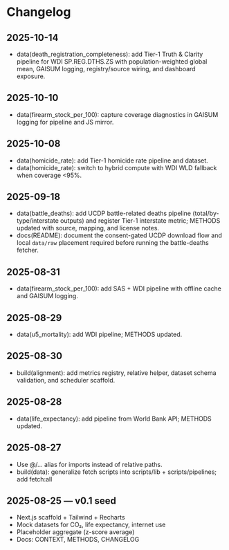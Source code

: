 # Changelog

## 2025-10-14
- data(death_registration_completeness): add Tier-1 Truth & Clarity pipeline for WDI SP.REG.DTHS.ZS with population-weighted global mean, GAISUM logging, registry/source wiring, and dashboard exposure.

## 2025-10-10
- data(firearm_stock_per_100): capture coverage diagnostics in GAISUM logging for pipeline and JS mirror.

## 2025-10-08
- data(homicide_rate): add Tier-1 homicide rate pipeline and dataset.
- data(homicide_rate): switch to hybrid compute with WDI WLD fallback when coverage <95%.

## 2025-09-18
- data(battle_deaths): add UCDP battle-related deaths pipeline (total/by-type/interstate outputs) and register Tier-1 interstate metric; METHODS updated with source, mapping, and license notes.
- docs(README): document the consent-gated UCDP download flow and local `data/raw` placement required before running the battle-deaths fetcher.

## 2025-08-31
- data(firearm_stock_per_100): add SAS + WDI pipeline with offline cache and GAISUM logging.

## 2025-08-29
- data(u5_mortality): add WDI pipeline; METHODS updated.

## 2025-08-30
- build(alignment): add metrics registry, relative helper, dataset schema validation, and scheduler scaffold.

## 2025-08-28
- data(life_expectancy): add pipeline from World Bank API; METHODS updated.

## 2025-08-27
- Use @/... alias for imports instead of relative paths.
- build(data): generalize fetch scripts into scripts/lib + scripts/pipelines; add fetch:all

## 2025-08-25 — v0.1 seed
- Next.js scaffold + Tailwind + Recharts
- Mock datasets for CO₂, life expectancy, internet use
- Placeholder aggregate (z-score average)
- Docs: CONTEXT, METHODS, CHANGELOG
